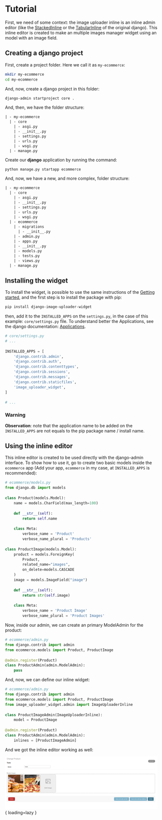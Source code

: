 # Tutorial

First, we need of some context: the image uploader inline is an inline admin editor (like the [StackedInline](https://docs.djangoproject.com/en/4.0/ref/contrib/admin/#django.contrib.admin.StackedInline) or the [TabularInline](https://docs.djangoproject.com/en/4.0/ref/contrib/admin/#django.contrib.admin.TabularInline) of the original django). This inline editor is created to make an multiple images manager widget using an model with an image field.

## Creating a django project

First, create a project folder. Here we call it as `my-ecommerce`:

```bash
mkdir my-ecommerce
cd my-ecommerce
```

And, now, create a django project in this folder:

```bash
django-admin startproject core .
```

And, then, we have the folder structure:

```
| - my-ecommerce
  | - core
    | - asgi.py
    | - __init__.py
    | - settings.py
    | - urls.py
    | - wsgi.py
  | - manage.py
```

Create our **django** application by running the command:

```
python manage.py startapp ecommerce
```

And, now, we have a new, and more complex, folder structure:

```
| - my-ecommerce
  | - core
    | - asgi.py
    | - __init__.py
    | - settings.py
    | - urls.py
    | - wsgi.py
  | - ecommerce
    | - migrations
      | - __init__.py
    | - admin.py
    | - apps.py
    | - __init__.py
    | - models.py
    | - tests.py
    | - views.py
  | - manage.py
```

## Installing the widget

To install the widget, is possible to use the same instructions of the [Getting started](../index.md), and the first step is to install the package with pip:

```bash
pip install django-image-uploader-widget
```

then, add it to the `INSTALLED_APPS` on the `settings.py`, in the case of this example: `core/settings.py` file. To understand better the Applications, see the django documentation: [Applications](https://docs.djangoproject.com/en/3.2/ref/applications/).

```python
# core/settings.py
# ...

INSTALLED_APPS = [
    'django.contrib.admin',
    'django.contrib.auth',
    'django.contrib.contenttypes',
    'django.contrib.sessions',
    'django.contrib.messages',
    'django.contrib.staticfiles',
    'image_uploader_widget',
]

# ...
```

### Warning

**Observation**: note that the application name to be added on the `INSTALLED_APPS` are not equals to the pip package name / install name.

## Using the inline editor

This inline editor is created to be used directly with the django-admin interface. To show how to use it, go to create two basic models inside the `ecommerce` app (Add your app, `ecommerce` in my case, at `INSTALLED_APPS` is recommended):

```python
# ecommerce/models.py
from django.db import models

class Product(models.Model):
    name = models.CharField(max_length=100)

    def __str__(self):
        return self.name
    
    class Meta:
        verbose_name = 'Product'
        verbose_name_plural = 'Products'

class ProductImage(models.Model):
    product = models.ForeignKey(
        Product,
        related_name="images",
        on_delete=models.CASCADE
    )
    image = models.ImageField("image")

    def __str__(self):
        return str(self.image)
    
    class Meta:
        verbose_name = 'Product Image'
        verbose_name_plural = 'Product Images'
```

Now, inside our admin, we can create an primary ModelAdmin for the product:

```python
# ecommerce/admin.py
from django.contrib import admin
from ecommerce.models import Product, ProductImage

@admin.register(Product)
class ProductAdmin(admin.ModelAdmin):
    pass
```

And, now, we can define our inline widget:

```python
# ecommerce/admin.py
from django.contrib import admin
from ecommerce.models import Product, ProductImage
from image_uploader_widget.admin import ImageUploaderInline

class ProductImageAdmin(ImageUploaderInline):
    model = ProductImage

@admin.register(Product)
class ProductAdmin(admin.ModelAdmin):
    inlines = [ProductImageAdmin]
```

And we got the inline editor working as well:

<div class="images-container" markdown="block">

![Image Uploader Widget](./images/admin_demo.png){ loading=lazy }

</div>
